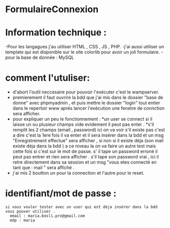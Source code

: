 # FormulaireConnexion
# Information technique :
  -Pour les langagues j'au utiliser HTML , CSS , JS , PHP.
  -j'ai aussi utiliser un template qui est disponible sur le site colorlib pour avoir un joli formulaire.
  -pour la base de donnée : MySQL
 # comment l'utuliser:
  - d'abort l'outil neccesaire pour pouvoir l'exécuter c'est le wampserver.
  - premierement il faut ouvrire la bdd que j'ai mis dans le dossier "base de donne" avec phpmyadmin , et puis mettre le dossier "login" tout entier dans le repertoir www
  aprés lancer l'exécution une fenetre de connction sera afficher.
  - pour expliquer un peu le fonctionnement : 
   *un user se connect si il laisse un ou plusieur champs vide evidement il peut pas enter .
   *s'il remplit les 2 champs (email , password) ici on va voir s'il existe pas c'est a dire c'est la 1ere fois il va enter et il sera insérer dans la bdd et un msg "Enregistrement effectue" sera afficher , si non si il existe déja (son mail existe déja dans la bdd ) a ce niveau la on va faire un autre test mais cette fois si c'est sur le mot de passe.
    s' il tape un password erroné il peut pas entrer et rien sera afficher .
    s'il tape son password vrai , ici il retre directement dans sa session et un msg "vous etes connecté en tant que : mail " sera affiché . 
   - j'ai mis 2 boutton un pour la connection et l'autre pour le reset.
  # identifiant/mot de passe : 
    si vous vouler tester avec un user qui est déja insérer dans la bdd vous pouver utiliser .
      email : maria.bosli.pro@gmail.com
      mdp : maria
